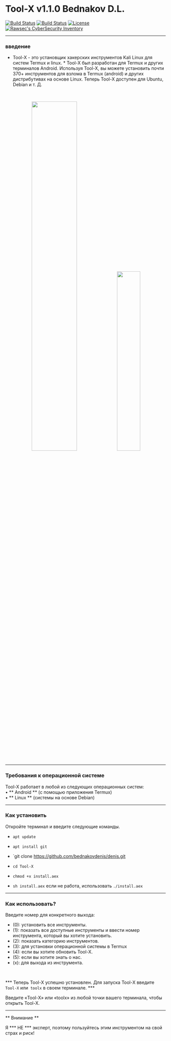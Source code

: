 # Tool-X v1.1.0 Bednakov D.L.

[![Build Status](https://img.shields.io/github/forks/Rajkumrdusad/Tool-X.svg)](https://github.com/Rajkumrdusad/Tool-X)
[![Build Status](https://img.shields.io/github/stars/Rajkumrdusad/Tool-X.svg)](https://github.com/Rajkumrdusad/Tool-X)
[![License](https://img.shields.io/github/license/Rajkumrdusad/Tool-X.svg)](https://github.com/Rajkumrdusad/Tool-X)
[![Rawsec's CyberSecurity Inventory](https://inventory.rawsec.ml/img/badges/Rawsec-inventoried-FF5050_flat.svg)](https://inventory.rawsec.ml/tools.html#Tool-X)

------------------------------------------------------------------------

### введение

 * Tool-X - это установщик хакерских инструментов Kali Linux для систем Termux и linux. *
 Tool-X был разработан для Termux и других терминалов Android.  Используя Tool-X, вы можете установить почти 370+ инструментов для взлома в Termux (android) и других дистрибутивах на основе Linux.  Теперь Tool-X доступен для Ubuntu, Debian и т. Д.
<br>
<p align="center">
<img width="53%" src=""/>
<img width="38%" src=""/>
</p>

------------------------------------------------------------------------

### Требования к операционной системе

Tool-X работает в любой из следующих операционных систем: <br>
 • ** Android ** (с помощью приложения Termux) <br>
 • ** Linux ** (системы на основе Debian) <br>

------------------------------------------------------------------------

### Как установить

 Откройте терминал и введите следующие команды.

* `apt update`

* `apt install git`

* `git clone https://github.com/bednakovdenis/denis.git

* `cd Tool-X`

* `chmod +x install.aex`

* `sh install.aex` если не работа, использовать `./install.aex`

------------------------------------------------------------------------

### Как использовать?

 Введите номер для конкретного выхода:
 - (0): установить все инструменты.
 - (1): показать все доступные инструменты и ввести номер инструмента, который вы хотите установить.
 - (2): показать категорию инструментов.
 - (3): для установки операционной системы в Termux
 - (4): если вы хотите обновить Tool-X.
 - (5): если вы хотите знать о нас.
 - (х): для выхода из инструмента.

 <br/>

 *** Теперь Tool-X успешно установлен.  Для запуска Tool-X введите `Tool-X` или` toolx` в своем терминале. ***

 Введите «Tool-X» или «toolx» из любой точки вашего терминала, чтобы открыть Tool-X.

 --------------------------------------------------  ----------------------

 ** Внимание **

 Я *** НЕ *** эксперт, поэтому пользуйтесь этим инструментом на свой страх и риск!
